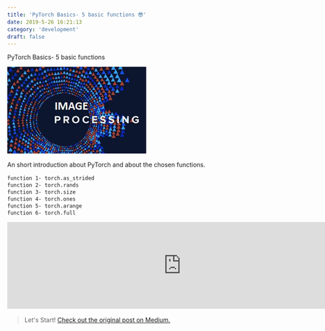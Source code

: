 ```yaml
---
title: 'PyTorch Basics- 5 basic functions 😎'
date: 2019-5-26 16:21:13
category: 'development'
draft: false
---
```


PyTorch Basics- 5 basic functions

![](./images/pic1.jpeg)

An short introduction about PyTorch and about the chosen functions.

```
function 1- torch.as_strided
function 2- torch.rands
function 3- torch.size
function 4- torch.ones
function 5- torch.arange
function 6- torch.full
```

<iframe src="https://jovian.ml/embed?url=https://jovian.ml/garimasingh128/01-pytorch-basics-gary/v/1&cellId=0" title="Jovian Viewer" height="200" width="800" frameborder="0" scrolling="auto"></iframe>

> Let's Start! [Check out the original post on Medium.](https://medium.com/@garingh128/pytorch-basics-5-basic-functions-cf94e2ffe955)
